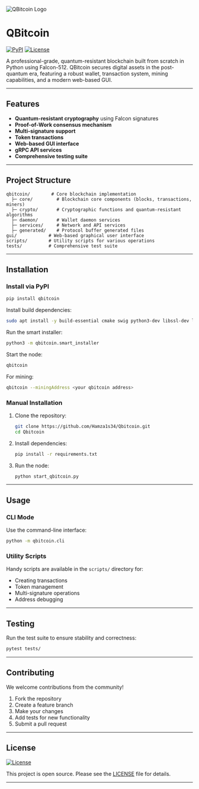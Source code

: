 ![QBitcoin Logo](https://q-bit.live/qbitcoin_logo)

# QBitcoin

[![PyPI](https://img.shields.io/pypi/v/qbitcoin.svg)](https://pypi.org/project/qbitcoin/)
[![License](https://img.shields.io/github/license/Hamza1s34/Qbitcoin)](LICENSE)

A professional-grade, quantum-resistant blockchain built from scratch in Python using Falcon-512. QBitcoin secures digital assets in the post-quantum era, featuring a robust wallet, transaction system, mining capabilities, and a modern web-based GUI.

---

## Features

- **Quantum-resistant cryptography** using Falcon signatures
- **Proof-of-Work consensus mechanism**
- **Multi-signature support**
- **Token transactions**
- **Web-based GUI interface**
- **gRPC API services**
- **Comprehensive testing suite**

---

## Project Structure

```
qbitcoin/        # Core blockchain implementation
  ├─ core/         # Blockchain core components (blocks, transactions, miners)
  ├─ crypto/       # Cryptographic functions and quantum-resistant algorithms
  ├─ daemon/       # Wallet daemon services
  ├─ services/     # Network and API services
  ├─ generated/    # Protocol buffer generated files
gui/            # Web-based graphical user interface
scripts/        # Utility scripts for various operations
tests/          # Comprehensive test suite
```

---

## Installation

### Install via PyPI

```bash
pip install qbitcoin
```

Install build dependencies:
```bash
sudo apt install -y build-essential cmake swig python3-dev libssl-dev libboost-all-dev libuv1-dev
```

Run the smart installer:
```bash
python3 -m qbitcoin.smart_installer
```

Start the node:
```bash
qbitcoin
```

For mining:
```bash
qbitcoin --miningAddress <your qbitcoin address>
```

### Manual Installation

1. Clone the repository:
    ```bash
    git clone https://github.com/Hamza1s34/Qbitcoin.git
    cd Qbitcoin
    ```

2. Install dependencies:
    ```bash
    pip install -r requirements.txt
    ```

3. Run the node:
    ```bash
    python start_qbitcoin.py
    ```

---

## Usage

### CLI Mode

Use the command-line interface:

```bash
python -m qbitcoin.cli
```

### Utility Scripts

Handy scripts are available in the `scripts/` directory for:
- Creating transactions
- Token management
- Multi-signature operations
- Address debugging

---

## Testing

Run the test suite to ensure stability and correctness:

```bash
pytest tests/
```

---

## Contributing

We welcome contributions from the community!

1. Fork the repository
2. Create a feature branch
3. Make your changes
4. Add tests for new functionality
5. Submit a pull request

---

## License

[![License](https://img.shields.io/github/license/Hamza1s34/Qbitcoin)](LICENSE)

This project is open source. Please see the [LICENSE](LICENSE) file for details.

---
